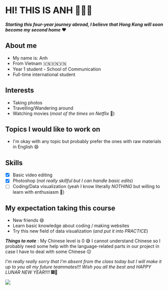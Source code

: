 # HI! THIS IS ANH 🙋🏻‍♀️

***Starting this four-year journey abroad, I believe that Hong Kong will soon become my second home*** ❤️

## About me
* My name is: Anh
* From Vietnam 🇻🇳🇻🇳🇻🇳
* Year 1 student - School of Communication
* Full-time international student

## Interests
* Taking photos
* Travelling/Wandering around
* Watching movies (*most of the times on Netflix* 🙈)

## Topics I would like to work on
* I'm okay with any topic but probably prefer the ones with raw materials in English :smile:

## Skills 
- [x] Basic video editing
- [x] Photoshop (*not really skillful but I can handle basic edits*)
- [ ] Coding/Data visualization (yeah I know literally *NOTHING* but willing to learn with enthusiasm 🙈)

## My expectation taking this course
* New friends :smile:
* Learn basic knowledge about coding / making websites
* Try this new field of data visualization (*and put it into PRACTICE*)

***Things to note*** : My Chinese level is 0 😅 I cannot understand Chinese so I probably need some help with the language-related parts in our project in case I have to deal with some Chinese 😔 

*I'm really really sorry that I'm absent from the class today but I will make it up to you all my future teammates!!! Wish you all the best and HAPPY LUNAR NEW YEAR!!!!* :fireworks::confetti_ball:

![](https://media1.tenor.com/images/ed97cd0ef2c9a1f3e8893e44a80632d4/tenor.gif?itemid=8158818)
